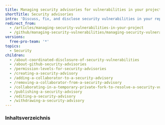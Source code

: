 ```yaml
---
title: Managing security advisories for vulnerabilities in your project
shortTitle: Security advisories
intro: 'Discuss, fix, and disclose security vulnerabilities in your repositories using security advisories.'
redirect_from:
  - /articles/managing-security-vulnerabilities-in-your-project
  - /github/managing-security-vulnerabilities/managing-security-vulnerabilities-in-your-project
versions:
  free-pro-team: '*'
topics:
  - Security
children:
  - /about-coordinated-disclosure-of-security-vulnerabilities
  - /about-github-security-advisories
  - /permission-levels-for-security-advisories
  - /creating-a-security-advisory
  - /adding-a-collaborator-to-a-security-advisory
  - /removing-a-collaborator-from-a-security-advisory
  - /collaborating-in-a-temporary-private-fork-to-resolve-a-security-vulnerability
  - /publishing-a-security-advisory
  - /editing-a-security-advisory
  - /withdrawing-a-security-advisory
---
```

### Inhaltsverzeichnis
